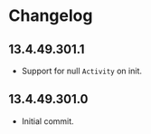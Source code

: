 # Changelog

## 13.4.49.301.1
* Support for null `Activity` on init.

## 13.4.49.301.0
* Initial commit.
